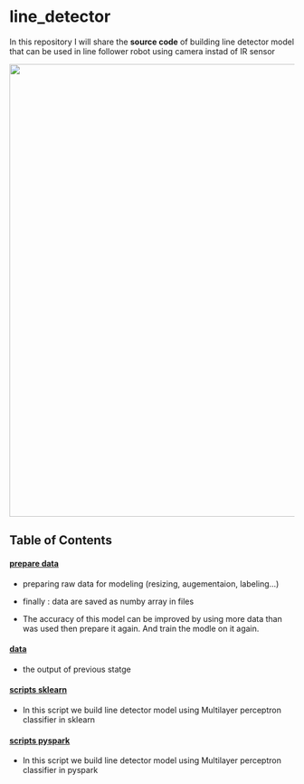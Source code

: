 # line_detector
In this repository I will share the **source code** of building line detector model that can be used in line follower robot using camera instad of IR sensor

<img src="media/line_detector.jpg" width="800"/>


## Table of Contents

#### [prepare data](prepare_data)
 - preparing raw data for modeling (resizing, augementaion, labeling...)
 - finally : data are saved as numby array in files
 
 - The accuracy of this model can be improved by using more data than was used then prepare it again.  And train the modle on it again.
 
#### [data](data)
 - the output of previous statge
 
#### [scripts sklearn](scripts_sklearn)
 - In this script we build line detector model using  Multilayer perceptron classifier in sklearn

#### [scripts pyspark](scripts_pyspark)
 - In this script we build line detector model using  Multilayer perceptron classifier in pyspark
